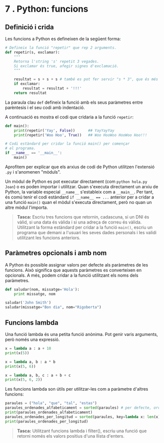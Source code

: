 7 . Python: funcions
==========================

Definició i crida
-----------------

Les funcions a Python es defineixen de la següent forma:

```python
# Defineix la funció "repetir" que rep 2 arguments.
def repetir(s, exclamar):
    """
    Retorna l'string 's' repetit 3 vegades.
    Si exclamar és true, afegir signes d'exclamació.
    """

    resultat = s + s + s # també es pot fer servir "s * 3", que és més ràpid (Perquè?)
    if exclamar:
        resultat = resultat + '!!!'
    return resultat
```

La paraula clau `def` defineix la funció amb els seus paràmetres entre parèntesis i el seu codi amb indentació.

A continuació es mostra el codi que cridaria a la funció `repetir`:

```python
def main():
    print(repetir('Yay', False))      ## YayYayYay
    print(repetir('Woo Hoo', True))   ## Woo HooWoo HooWoo Hoo!!!

# Codi estàndard per cridar la funció main() per començar
# el programa.
if __name__ == '__main__':
    main()
```

Aprofitem per explicar que els arxius de codi de Python utilitzen l'extensió `.py` i s'anomenen "mòduls".

Un mòdul de Python es pot executar directament (com `python hola.py Joan`) o es poden importar i utilitzar. Quan s'executa directament un arxiu de Python, la variable especial `__name__` s'estableix com a `__main__`. Per tant, és comú tenir el codi estàndard `if __name__ == ...` anterior per a cridar a una funció `main()` quan el mòdul s'executa directament, però no quan un altre mòdul l'importa.



> **Tasca:** Escriu tres funcions que retornin, cadascuna, si un DNI és vàlid, si una data és vàlida i si una adreça de correu és vàlida. Utilitzant la forma estàndard per cridar a la funció `main()`, escriu un programa que demani a l'usuari les seves dades personals i les validi utilitzant les funcions anteriors.


Paràmetres opcionals i amb nom
------------------------------

A Python és possible assignar valors per defecte als paràmetres de les funcions. Això significa que aquests paràmetres es converteixen en opcionals. A més, podem cridar a la funció utilitzant els noms dels paràmetres.

```python
def saludar(nom, missatge='Hola'):
    print missatge, nom

saludar('John Smith')
saludar(missatge="Bon dia", nom="Rigoberta")
```

Funcions lambda
---------------
Una funció lambda és una petita funció anònima. Pot genir varis arguments, però només una expressió.

```python
x = lambda a : a + 10
print(x(5))

x = lambda a, b : a * b
print(x(5, 6))

x = lambda a, b, c : a + b + c
print(x(5, 6, 2))
```

Les funcions lambda son útils per utilitzar-les com a paràmetre d'altres funcions:

```python
paraules = ("hola", "que", "tal", "estas")
paraules_ordenades_alfabeticament = sorted(paraules) # per defecte, ordena alfabèticament
print(paraules_ordenades_alfabeticament)
paraules_ordenades_per_longitud = sorted(paraules, key=lambda x: len(x)) # ordena per la longitud
print(paraules_ordenades_per_longitud)
```

> **Tasca:** Utilitzant funcions lambda i filter(), escriu una funció que retorni només els valors positius d'una llista d'enters.
